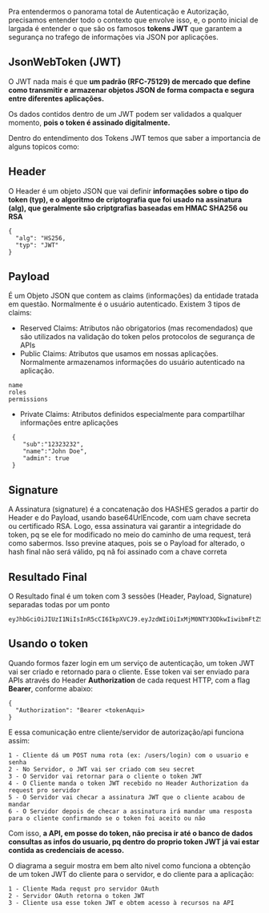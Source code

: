 Pra entendermos o panorama total de Autenticação e Autorização, precisamos entender todo o contexto que envolve isso, e, o ponto inicial de largada é entender o que são os famosos **tokens JWT** que garantem a segurança no trafego de informações via JSON por aplicações.

## JsonWebToken (JWT)

O JWT nada mais é que **um padrão (RFC-75129) de mercado que define como transmitir e armazenar objetos JSON de forma compacta e segura entre diferentes aplicações.**

Os dados contidos dentro de um JWT podem ser validados a qualquer momento, **pois o token é assinado digitalmente.**

Dentro do entendimento dos Tokens JWT temos que saber a importancia de alguns topicos como:

## Header

O Header é um objeto JSON que vai definir **informações sobre o tipo do token (typ), e o algoritmo de criptografia que foi usado na assinatura (alg), que geralmente são criptgrafias baseadas em HMAC SHA256 ou RSA**

```
{
  "alg": "HS256,
  "typ": "JWT"
}
```

## Payload
É um Objeto JSON que contem as claims (informações) da entidade tratada em questão. Normalmente é o usuário autenticado.
Existem 3 tipos de claims:

* Reserved Claims: Atributos não obrigatorios (mas recomendados) que são utilizados na validação do token pelos protocolos de segurança de APIs
* Public Claims: Atributos que usamos em nossas aplicações. Normalmente armazenamos informações do usuário autenticado na aplicação.
```
name
roles
permissions
```
* Private Claims: Atributos definidos especialmente para compartilhar informações entre aplicações
```
 {
    "sub":"12323232",
    "name":"John Doe",
    "admin": true
 }
```

## Signature
A Assinatura (signature) é a concatenação dos HASHES gerados a partir do Header e do Payload, usando base64UrlEncode, com uam chave secreta ou certificado RSA. Logo, essa assinatura vai garantir a integridade do token, pq se ele for modificado no meio do caminho de uma request, terá como sabermos.
Isso previne ataques, pois se o Payload for alterado, o hash final não será válido, pq nã foi assinado com a chave correta

## Resultado Final
O Resultado final é um token com 3 sessões (Header, Payload, Signature) separadas todas por um ponto

```
eyJhbGciOiJIUzI1NiIsInR5cCI6IkpXVCJ9.eyJzdWIiOiIxMjM0NTY3ODkwIiwibmFtZSI6IkpvaG4gRG9lIiwiaWF0IjoxNTE2MjM5MDIyfQ.SflKxwRJSMeKKF2QT4fwpMeJf36POk6yJV_adQssw5c
```

## Usando o token
Quando formos fazer login em um serviço de autenticação, um token JWT vai ser criado e retornado para o cliente. Esse token vai ser enviado para APIs através do Header **Authorization** de cada request HTTP, com a flag **Bearer**, conforme abaixo:

````
{
  "Authorization": "Bearer <tokenAqui>
}
````
E essa comunicação entre cliente/servidor de autorização/api funciona assim:

```
1 - Cliente dá um POST numa rota (ex: /users/login) com o usuario e senha
2 - No Servidor, o JWT vai ser criado com seu secret
3 - O Servidor vai retornar para o cliente o token JWT
4 - O Cliente manda o token JWT recebido no Header Authorization da request pro servidor
5 - O Servidor vai checar a assinatura JWT que o cliente acabou de mandar
6 - O Servidor depois de checar a assinatura irá mandar uma resposta para o cliente confirmando se o token foi aceito ou não
```

Com isso, **a API, em posse do token, não precisa ir até o banco de dados consultas as infos do usuario, pq dentro do proprio token JWT já vai estar contida as credenciais de acesso.**

O diagrama a seguir mostra em bem alto nivel como funciona a obtenção de um token JWT do cliente para o servidor, e do cliente para a aplicação:

````
1 - Cliente Mada requst pro servidor OAuth
2 - Servidor OAuth retorna o token JWT
3 - Cliente usa esse token JWT e obtem acesso à recursos na API
````
